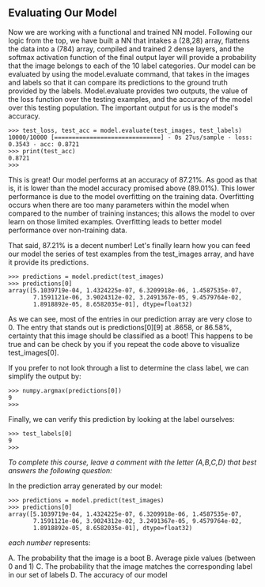 ## Evaluating Our Model
Now we are working with a functional and trained NN model. Following our logic from the top, we have built a NN that intakes a (28,28) array, flattens the data into a (784) array, compiled and trained 2 dense layers, and the softmax activation function of the final output layer will provide a probability that the image belongs to each of the 10 label categories.
Our model can be evaluated by using the model.evaluate command, that takes in the images and labels so that it can compare its predictions to the ground truth provided by the labels. Model.evaluate provides two outputs, the value of the loss function over the testing examples, and the accuracy of the model over this testing population. The important output for us is the model's accuracy.
```console
>>> test_loss, test_acc = model.evaluate(test_images, test_labels)
10000/10000 [==============================] - 0s 27us/sample - loss: 0.3543 - acc: 0.8721
>>> print(test_acc)
0.8721
>>>
```
This is great! Our model performs at an accuracy of 87.21%. As good as that is, it is lower than the model accuracy promised above (89.01%). This lower performance is due to the model overfitting on the training data. Overfitting occurs when there are too many parameters within the model when compared to the number of training instances; this allows the model to over learn on those limited examples. Overfitting leads to better model performance over non-training data.

That said, 87.21% is a decent number!  Let's finally learn how you can feed our model the series of test examples from the test_images array, and have it provide its predictions. 
```console
>>> predictions = model.predict(test_images)
>>> predictions[0]
array([5.1039719e-04, 1.4324225e-07, 6.3209918e-06, 1.4587535e-07,
       7.1591121e-06, 3.9024312e-02, 3.2491367e-05, 9.4579764e-02,
       1.8918892e-05, 8.6582035e-01], dtype=float32)
```
As we can see, most of the entries in our prediction array are very close to 0. The entry that stands out is predictions[0][9]  at .8658, or 86.58%, certainty that this image should be classified as a boot! This happens to be true and can be check by you if you repeat the code above to visualize test_images[0].

If you prefer to not look through a list to determine the class label, we can simplify the output by:
```console
>>> numpy.argmax(predictions[0])
9
>>>
```
Finally, we can verify this prediction by looking at the label ourselves:
```console
>>> test_labels[0]
9
>>>
```

*To complete this course, leave a comment with the letter (A,B,C,D) that best answers the following question:*

In the prediction array generated by our model:
```
>>> predictions = model.predict(test_images)
>>> predictions[0]
array([5.1039719e-04, 1.4324225e-07, 6.3209918e-06, 1.4587535e-07,
       7.1591121e-06, 3.9024312e-02, 3.2491367e-05, 9.4579764e-02,
       1.8918892e-05, 8.6582035e-01], dtype=float32)
```
_each number_ represents: 

A. The probability that the image is a boot
B. Average pixle values (between 0 and 1)
C. The probability that the image matches the corresponding label in our set of labels
D. The accuracy of our model
